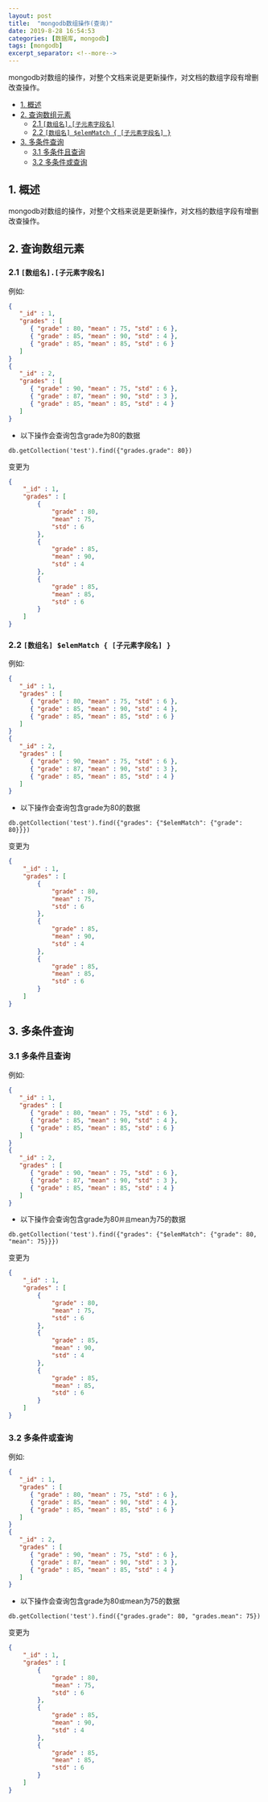 ```yaml
---
layout: post
title:  "mongodb数组操作(查询)"
date: 2019-8-28 16:54:53
categories: [数据库, mongodb]
tags: [mongodb]
excerpt_separator: <!--more-->
---
```


mongodb对数组的操作，对整个文档来说是更新操作，对文档的数组字段有增删改查操作。

<!--more-->

<!-- @import "[TOC]" {cmd="toc" depthFrom=1 depthTo=6 orderedList=false} -->

<!-- code_chunk_output -->

- [1. 概述](#1-概述)
- [2. 查询数组元素](#2-查询数组元素)
  - [2.1 `[数组名].[子元素字段名]`](#21-数组名子元素字段名)
  - [2.2 `[数组名] $elemMatch { [子元素字段名] }`](#22-数组名-elemmatch-子元素字段名)
- [3. 多条件查询](#3-多条件查询)
  - [3.1 多条件且查询](#31-多条件且查询)
  - [3.2 多条件或查询](#32-多条件或查询)

<!-- /code_chunk_output -->

## 1. 概述

mongodb对数组的操作，对整个文档来说是更新操作，对文档的数组字段有增删改查操作。

## 2. 查询数组元素

### 2.1 `[数组名].[子元素字段名]`

例如:

```json
{
   "_id" : 1,
   "grades" : [
      { "grade" : 80, "mean" : 75, "std" : 6 },
      { "grade" : 85, "mean" : 90, "std" : 4 },
      { "grade" : 85, "mean" : 85, "std" : 6 }
   ]
}
{
   "_id" : 2,
   "grades" : [
      { "grade" : 90, "mean" : 75, "std" : 6 },
      { "grade" : 87, "mean" : 90, "std" : 3 },
      { "grade" : 85, "mean" : 85, "std" : 4 }
   ]
}
```

* 以下操作会查询包含grade为80的数据

```mongo
db.getCollection('test').find({"grades.grade": 80})
```

变更为

```json
{
    "_id" : 1,
    "grades" : [ 
        {
            "grade" : 80,
            "mean" : 75,
            "std" : 6
        }, 
        {
            "grade" : 85,
            "mean" : 90,
            "std" : 4
        }, 
        {
            "grade" : 85,
            "mean" : 85,
            "std" : 6
        }
    ]
}
```

### 2.2 `[数组名] $elemMatch { [子元素字段名] }`

例如:

```json
{
   "_id" : 1,
   "grades" : [
      { "grade" : 80, "mean" : 75, "std" : 6 },
      { "grade" : 85, "mean" : 90, "std" : 4 },
      { "grade" : 85, "mean" : 85, "std" : 6 }
   ]
}
{
   "_id" : 2,
   "grades" : [
      { "grade" : 90, "mean" : 75, "std" : 6 },
      { "grade" : 87, "mean" : 90, "std" : 3 },
      { "grade" : 85, "mean" : 85, "std" : 4 }
   ]
}
```

* 以下操作会查询包含grade为80的数据

```mongo
db.getCollection('test').find({"grades": {"$elemMatch": {"grade": 80}}})
```

变更为

```json
{
    "_id" : 1,
    "grades" : [ 
        {
            "grade" : 80,
            "mean" : 75,
            "std" : 6
        }, 
        {
            "grade" : 85,
            "mean" : 90,
            "std" : 4
        }, 
        {
            "grade" : 85,
            "mean" : 85,
            "std" : 6
        }
    ]
}
```

## 3. 多条件查询


### 3.1 多条件且查询

例如:

```json
{
   "_id" : 1,
   "grades" : [
      { "grade" : 80, "mean" : 75, "std" : 6 },
      { "grade" : 85, "mean" : 90, "std" : 4 },
      { "grade" : 85, "mean" : 85, "std" : 6 }
   ]
}
{
   "_id" : 2,
   "grades" : [
      { "grade" : 90, "mean" : 75, "std" : 6 },
      { "grade" : 87, "mean" : 90, "std" : 3 },
      { "grade" : 85, "mean" : 85, "std" : 4 }
   ]
}
```

* 以下操作会查询包含grade为80`并且`mean为75的数据

```mongo
db.getCollection('test').find({"grades": {"$elemMatch": {"grade": 80, "mean": 75}}})
```

变更为

```json
{
    "_id" : 1,
    "grades" : [ 
        {
            "grade" : 80,
            "mean" : 75,
            "std" : 6
        }, 
        {
            "grade" : 85,
            "mean" : 90,
            "std" : 4
        }, 
        {
            "grade" : 85,
            "mean" : 85,
            "std" : 6
        }
    ]
}
```

### 3.2 多条件或查询

例如:

```json
{
   "_id" : 1,
   "grades" : [
      { "grade" : 80, "mean" : 75, "std" : 6 },
      { "grade" : 85, "mean" : 90, "std" : 4 },
      { "grade" : 85, "mean" : 85, "std" : 6 }
   ]
}
{
   "_id" : 2,
   "grades" : [
      { "grade" : 90, "mean" : 75, "std" : 6 },
      { "grade" : 87, "mean" : 90, "std" : 3 },
      { "grade" : 85, "mean" : 85, "std" : 4 }
   ]
}
```

* 以下操作会查询包含grade为80`或`mean为75的数据

```mongo
db.getCollection('test').find({"grades.grade": 80, "grades.mean": 75})
```

变更为

```json
{
    "_id" : 1,
    "grades" : [ 
        {
            "grade" : 80,
            "mean" : 75,
            "std" : 6
        }, 
        {
            "grade" : 85,
            "mean" : 90,
            "std" : 4
        }, 
        {
            "grade" : 85,
            "mean" : 85,
            "std" : 6
        }
    ]
}
```


